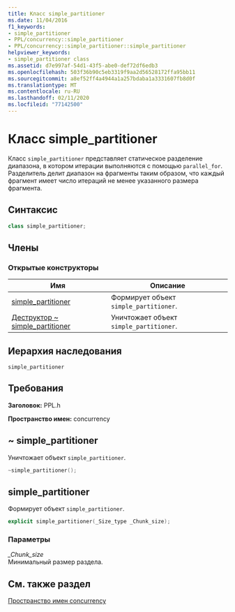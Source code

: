 ```yaml
---
title: Класс simple_partitioner
ms.date: 11/04/2016
f1_keywords:
- simple_partitioner
- PPL/concurrency::simple_partitioner
- PPL/concurrency::simple_partitioner::simple_partitioner
helpviewer_keywords:
- simple_partitioner class
ms.assetid: d7e997af-54d1-43f5-abe0-def72df6edb3
ms.openlocfilehash: 503f36b90c5eb3319f9aa2d56528172ffa95bb11
ms.sourcegitcommit: a8ef52ff4a4944a1a257bdaba1a3331607fb8d0f
ms.translationtype: MT
ms.contentlocale: ru-RU
ms.lasthandoff: 02/11/2020
ms.locfileid: "77142500"
---
```

# <a name="simple_partitioner-class"></a>Класс simple_partitioner

Класс `simple_partitioner` представляет статическое разделение диапазона, в котором итерации выполняются с помощью `parallel_for`. Разделитель делит диапазон на фрагменты таким образом, что каждый фрагмент имеет число итераций не менее указанного размера фрагмента.

## <a name="syntax"></a>Синтаксис

```cpp
class simple_partitioner;
```

## <a name="members"></a>Члены

### <a name="public-constructors"></a>Открытые конструкторы

|Имя|Описание|
|----------|-----------------|
|[simple_partitioner](#ctor)|Формирует объект `simple_partitioner`.|
|[Деструктор ~ simple_partitioner](#dtor)|Уничтожает объект `simple_partitioner`.|

## <a name="inheritance-hierarchy"></a>Иерархия наследования

`simple_partitioner`

## <a name="requirements"></a>Требования

**Заголовок:** PPL.h

**Пространство имен:** concurrency

## <a name="dtor"></a>~ simple_partitioner

Уничтожает объект `simple_partitioner`.

```cpp
~simple_partitioner();
```

## <a name="ctor"></a>simple_partitioner

Формирует объект `simple_partitioner`.

```cpp
explicit simple_partitioner(_Size_type _Chunk_size);
```

### <a name="parameters"></a>Параметры

*_Chunk_size*<br/>
Минимальный размер раздела.

## <a name="see-also"></a>См. также раздел

[Пространство имен concurrency](concurrency-namespace.md)
